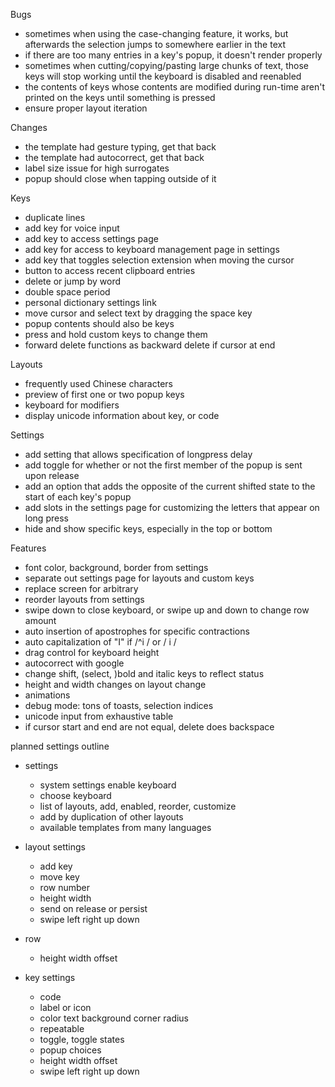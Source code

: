 Bugs
- sometimes when using the case-changing feature, it works, but afterwards the selection jumps to somewhere earlier in the text
- if there are too many entries in a key's popup, it doesn't render properly
- sometimes when cutting/copying/pasting large chunks of text, those keys will stop working until the keyboard is disabled and reenabled
- the contents of keys whose contents are modified during run-time aren't printed on the keys until something is pressed
- ensure proper layout iteration

Changes
- the template had gesture typing, get that back
- the template had autocorrect, get that back
- label size issue for high surrogates
- popup should close when tapping outside of it

Keys
+ duplicate lines
+ add key for voice input
+ add key to access settings page
+ add key for access to keyboard management page in settings
+ add key that toggles selection extension when moving the cursor
+ button to access recent clipboard entries
+ delete or jump by word
+ double space period
+ personal dictionary settings link
+ move cursor and select text by dragging the space key
+ popup contents should also be keys
+ press and hold custom keys to change them
+ forward delete functions as backward delete if cursor at end

Layouts
+ frequently used Chinese characters
+ preview of first one or two popup keys
+ keyboard for modifiers
+ display unicode information about key, or code

Settings
+ add setting that allows specification of longpress delay
+ add toggle for whether or not the first member of the popup is sent upon release
+ add an option that adds the opposite of the current shifted state to the start of each key's popup
+ add slots in the settings page for customizing the letters that appear on long press
+ hide and show specific keys, especially in the top or bottom

Features
+ font color, background, border from settings
+ separate out settings page for layouts and custom keys
+ replace screen for arbitrary
+ reorder layouts from settings
+ swipe down to close keyboard, or swipe up and down to change row amount 
+ auto insertion of apostrophes for specific contractions
+ auto capitalization of "I" if /^i / or / i /
+ drag control for keyboard height
+ autocorrect with google
+ change shift, (select, )bold and italic keys to reflect status  
+ height and width changes on layout change
+ animations
+ debug mode: tons of toasts, selection indices
+ unicode input from exhaustive table
+ if cursor start and end are not equal, delete does backspace


planned settings outline

+ settings
  + system settings enable keyboard
  + choose keyboard
  + list of layouts, add, enabled, reorder, customize
  + add by duplication of other layouts
  + available templates from many languages

+ layout settings
  + add key
  + move key
  + row number
  + height width
  + send on release or persist
  + swipe left right up down

+ row
  + height width offset

+ key settings
  + code
  + label or icon
  + color text background corner radius
  + repeatable
  + toggle, toggle states
  + popup choices
  + height width offset
  + swipe left right up down


<!-- Samsung
    top row
    .com and www. key
    switch between widgets and autocorrect
    settings shortcut
    emoji shortcut
    keyboard resizing realtime
    secondary key labels
    toggle selection while moving cursor
    hide popup on key release, send first
    autoreplace toggle
IPA keyboard
    key info at top
    full selection of IPA symbols
Phonetics
    English IPA only
    double click keys for selection
Simple
    Settings shortcut in popup menu
    Languages shortcut
CustomKey
    send key on longpress without popup
    number layout access
    caps lock image
    keyboard customization settings panel
    key appearance
    voice shortcut 
ai.type
    shortcuts
    draggable keyboard resize
    undo and redo
    Clipboard access
    Settings top bar panels 
    double space for period
Touchpal
    Prediction toggle
    Edit screen 
Swiftkey
    Google search
    Settings panel
Engineering
    symbol spread -->
